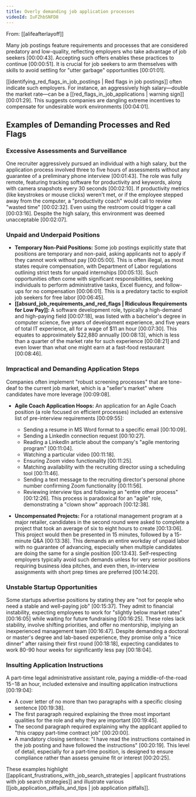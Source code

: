 ```yaml
---
title: Overly demanding job application processes
videoId: IuFZhbSNFD8
---
```


From: [[alifeafterlayoff]] <br/> 

Many job postings feature requirements and processes that are considered predatory and low-quality, reflecting employers who take advantage of job seekers <a class="yt-timestamp" data-t="00:00:43">[00:00:43]</a>. Accepting such offers enables these practices to continue <a class="yt-timestamp" data-t="00:00:51">[00:00:51]</a>. It is crucial for job seekers to arm themselves with skills to avoid settling for "utter garbage" opportunities <a class="yt-timestamp" data-t="00:01:01">[00:01:01]</a>.

[[identifying_red_flags_in_job_postings | Red flags in job postings]] often indicate such employers. For instance, an aggressively high salary—double the market rate—can be a [[red_flags_in_job_applications | warning sign]] <a class="yt-timestamp" data-t="00:01:29">[00:01:29]</a>. This suggests companies are dangling extreme incentives to compensate for undesirable work environments <a class="yt-timestamp" data-t="00:04:01">[00:04:01]</a>.

## Examples of Demanding Processes and Red Flags

### Excessive Assessments and Surveillance
One recruiter aggressively pursued an individual with a high salary, but the application process involved three to five hours of assessments without any guarantee of a preliminary phone interview <a class="yt-timestamp" data-t="00:01:43">[00:01:43]</a>. The role was fully remote, featuring tracking software for productivity and keywords, along with camera snapshots every 30 seconds <a class="yt-timestamp" data-t="00:02:10">[00:02:10]</a>. If productivity metrics (like keystrokes or mouse clicks) weren't met, or if the employee stepped away from the computer, a "productivity coach" would call to review "wasted time" <a class="yt-timestamp" data-t="00:02:32">[00:02:32]</a>. Even using the restroom could trigger a call <a class="yt-timestamp" data-t="00:03:16">[00:03:16]</a>. Despite the high salary, this environment was deemed unacceptable <a class="yt-timestamp" data-t="00:02:07">[00:02:07]</a>.

### Unpaid and Underpaid Positions
*   **Temporary Non-Paid Positions:** Some job postings explicitly state that positions are temporary and non-paid, asking applicants not to apply if they cannot work without pay <a class="yt-timestamp" data-t="00:05:00">[00:05:00]</a>. This is often illegal, as most states require compensation, with Department of Labor regulations outlining strict tests for unpaid internships <a class="yt-timestamp" data-t="00:05:13">[00:05:13]</a>. Such opportunities often come with significant responsibilities, seeking individuals to perform administrative tasks, Excel fluency, and follow-ups for no compensation <a class="yt-timestamp" data-t="00:06:01">[00:06:01]</a>. This is a predatory tactic to exploit job seekers for free labor <a class="yt-timestamp" data-t="00:06:45">[00:06:45]</a>.
*   **[[absurd_job_requirements_and_red_flags | Ridiculous Requirements for Low Pay]]:** A software development role, typically a high-demand and high-paying field <a class="yt-timestamp" data-t="00:07:18">[00:07:18]</a>, was listed with a bachelor's degree in computer science, five years of development experience, and five years of total IT experience, all for a wage of $11 an hour <a class="yt-timestamp" data-t="00:07:30">[00:07:30]</a>. This equates to approximately $22,880 annually <a class="yt-timestamp" data-t="00:08:13">[00:08:13]</a>, which is less than a quarter of the market rate for such experience <a class="yt-timestamp" data-t="00:08:21">[00:08:21]</a> and even lower than what one might earn at a fast-food restaurant <a class="yt-timestamp" data-t="00:08:46">[00:08:46]</a>.

### Impractical and Demanding Application Steps
Companies often implement "robust screening processes" that are tone-deaf to the current job market, which is a "seller's market" where candidates have more leverage <a class="yt-timestamp" data-t="00:09:08">[00:09:08]</a>.

*   **Agile Coach Application Hoops:** An application for an Agile Coach position (a role focused on efficient processes) included an extensive list of pre-interview requirements <a class="yt-timestamp" data-t="00:09:55">[00:09:55]</a>:
    *   Sending a resume in MS Word format to a specific email <a class="yt-timestamp" data-t="00:10:09">[00:10:09]</a>.
    *   Sending a LinkedIn connection request <a class="yt-timestamp" data-t="00:10:27">[00:10:27]</a>.
    *   Reading a LinkedIn article about the company's "agile mentoring program" <a class="yt-timestamp" data-t="00:11:04">[00:11:04]</a>.
    *   Watching a particular video <a class="yt-timestamp" data-t="00:11:18">[00:11:18]</a>.
    *   Ensuring Zoom video functionality <a class="yt-timestamp" data-t="00:11:25">[00:11:25]</a>.
    *   Matching availability with the recruiting director using a scheduling tool <a class="yt-timestamp" data-t="00:11:46">[00:11:46]</a>.
    *   Sending a text message to the recruiting director's personal phone number confirming Zoom functionality <a class="yt-timestamp" data-t="00:11:56">[00:11:56]</a>.
    *   Reviewing interview tips and following an "entire other process" <a class="yt-timestamp" data-t="00:12:26">[00:12:26]</a>.
    This process is paradoxical for an "agile" role, demonstrating a "clown show" approach <a class="yt-timestamp" data-t="00:12:38">[00:12:38]</a>.

*   **Uncompensated Projects:** For a rotational management program at a major retailer, candidates in the second round were asked to complete a project that took an average of six to eight hours to create <a class="yt-timestamp" data-t="00:13:06">[00:13:06]</a>. This project would then be presented in 15 minutes, followed by a 15-minute Q&A <a class="yt-timestamp" data-t="00:13:38">[00:13:38]</a>. This demands an entire workday of unpaid labor with no guarantee of advancing, especially when multiple candidates are doing the same for a single position <a class="yt-timestamp" data-t="00:13:43">[00:13:43]</a>. Self-respecting employers typically avoid such demands unless for very senior positions requiring business idea pitches, and even then, in-interview assignments with short prep times are preferred <a class="yt-timestamp" data-t="00:14:20">[00:14:20]</a>.

### Unstable Startup Opportunities
Some startups advertise positions by stating they are "not for people who need a stable and well-paying job" <a class="yt-timestamp" data-t="00:15:37">[00:15:37]</a>. They admit to financial instability, expecting employees to work for "slightly below market rates" <a class="yt-timestamp" data-t="00:16:05">[00:16:05]</a> while waiting for future fundraising <a class="yt-timestamp" data-t="00:16:25">[00:16:25]</a>. These roles lack stability, involve shifting priorities, and offer no mentorship, implying an inexperienced management team <a class="yt-timestamp" data-t="00:16:47">[00:16:47]</a>. Despite demanding a doctoral or master's degree and lab-based experience, they promise only a "nice dinner" after raising their first round <a class="yt-timestamp" data-t="00:18:18">[00:18:18]</a>, expecting candidates to work 80-90 hour weeks for significantly less pay <a class="yt-timestamp" data-t="00:18:04">[00:18:04]</a>.

### Insulting Application Instructions
A part-time legal administrative assistant role, paying a middle-of-the-road $15-$18 an hour, included extensive and insulting application instructions <a class="yt-timestamp" data-t="00:19:04">[00:19:04]</a>:
*   A cover letter of no more than two paragraphs with a specific closing sentence <a class="yt-timestamp" data-t="00:19:38">[00:19:38]</a>.
*   The first paragraph required explaining the three most important qualities for the role and why they are important <a class="yt-timestamp" data-t="00:19:45">[00:19:45]</a>.
*   The second paragraph required explaining why the applicant applied to "this crappy part-time contract job" <a class="yt-timestamp" data-t="00:20:00">[00:20:00]</a>.
*   A mandatory closing sentence: "I have read the instructions contained in the job posting and have followed the instructions" <a class="yt-timestamp" data-t="00:20:19">[00:20:19]</a>.
This level of detail, especially for a part-time position, is designed to ensure compliance rather than assess genuine fit or interest <a class="yt-timestamp" data-t="00:20:25">[00:20:25]</a>.

These examples highlight [[applicant_frustrations_with_job_search_strategies | applicant frustrations with job search strategies]] and illustrate various [[job_application_pitfalls_and_tips | job application pitfalls]].